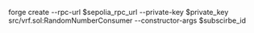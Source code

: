 forge create --rpc-url $sepolia_rpc_url --private-key $private_key src/vrf.sol:RandomNumberConsumer --constructor-args $subscirbe_id
